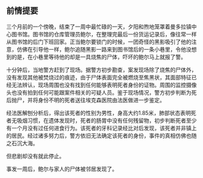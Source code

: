 ## 前情提要

三个月前的一个傍晚，结束了一周中最忙碌的一天，夕阳和煦地笼罩着曼多拉镇中心图书馆。图书馆的仓库管理员鲍尔，在整理完最后一份货运记录后，像往常一样从图书馆的后门下班回家。正当鲍尔要锁门的时候，一团奇怪的黑影吸引了他的注意，仿佛在引导他一样，鲍尔追随黑影一路来到图书馆后的一条小巷里，令他没想到的是，在小巷里等待他的却是一具烧焦的尸体，吓坏的鲍尔马上就报了警。

十分钟后，当地警方赶到了现场。据警方初步勘查，案发现场除了烧焦的尸体外，没有发现其他被焚烧过的痕迹，由于尸体表面完全被燃烧至焦黑状，其面部特征已经无法辨认，现场周围也没有找到任何能够表明死者身份的证物。周围的监控摄像头也没有拍到任何可能跟案件相关的可疑人员。鉴于现场情况，警方初步判断为死后抛尸，并将身份不明的死者送往埃克森医院由法医做进一步鉴定。

经法医解刨分析后，得出该死者的性别为男性，身高大约1.85米，肺部状态表明死者无吸烟习惯，在遗体发现时，死者的肠胃中没有任何残留物，初步判断死者至少有一个月没有过任何进食行为。该死者的牙科记录经比对后发现，该死者并非镇上的居民。经过诸多努力后，警方依旧无法确定该死者的身份，事件的真相仿佛也随之石沉大海。

但悲剧却没有就此停止。

事发一周后，鲍尔与家人的尸体被邻居发现了。



